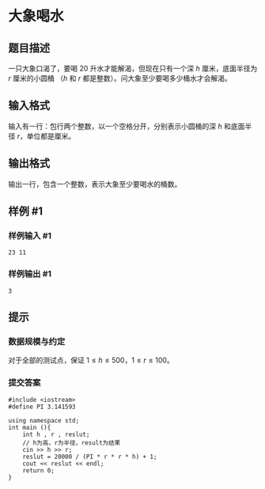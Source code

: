 # 大象喝水

## 题目描述

一只大象口渴了，要喝 $20$ 升水才能解渴，但现在只有一个深 $h$ 厘米，底面半径为 $r$ 厘米的小圆桶 （$h$ 和 $r$ 都是整数）。问大象至少要喝多少桶水才会解渴。

## 输入格式

输入有一行：包行两个整数，以一个空格分开，分别表示小圆桶的深 $h$ 和底面半径 $r$，单位都是厘米。

## 输出格式

输出一行，包含一个整数，表示大象至少要喝水的桶数。

## 样例 #1

### 样例输入 #1

```
23 11
```

### 样例输出 #1

```
3
```

## 提示

### 数据规模与约定
对于全部的测试点，保证 $1 \leq h \leq 500$，$1 \leq r \leq 100$。

### 提交答案

```
#include <iostream>
#define PI 3.141593

using namespace std;
int main (){
    int h , r , reslut;
    // h为高，r为半径，result为结果
    cin >> h >> r;
    reslut = 20000 / (PI * r * r * h) + 1;
    cout << reslut << endl;
    return 0;
}
```
